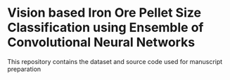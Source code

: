 # Vision based Iron Ore Pellet Size Classification using Ensemble of Convolutional Neural Networks
This repository contains the dataset and source code used for manuscript preparation
